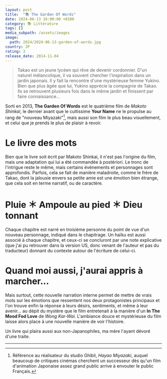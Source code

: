 ```yaml
---
layout: post
title:  "📚 The Garden Of Words"
date: 2024-06-13 16:00:00 +0100
category: 📚 Littérature
tags: []
media_subpath: /assets/images
image:
  path: 2024/2024-06-13-garden-of-words.jpg
country: JP
rating: 3
release_date: 2014-11-04
---
```


> Takao est un jeune lycéen qui rêve de devenir cordonnier. D'un naturel mélancolique, il va souvent chercher l'inspiration dans un jardin japonais. Il y fait la rencontre d'une mystérieuse femme Yukino. Bien que plus âgée que lui, Yukino apprécie la compagnie de Takao. Ils se retrouvent plusieurs fois dans le même jardin et finissent par faire connaissance...

Sorti en 2013, **The Garden Of Words** est le quatrième film de *Makoto Shinkai*, le dernier avant que le cultissime **Your Name** ne le propulse au rang de "nouveau Miyazaki"[^1], mais aussi son film le plus beau visuellement, et celui que je prends le plus de plaisir à revoir.

# Le livre des mots

Bien que le livre soit écrit par Makoto Shinkai, il n'est pas l'origine du film, mais une adaptation qui lui a été commandée à postériori. Le tronc de l'intrigue reste le même, mais certains évènements et personnages sont approfondis. Parfois, cela se fait de manière maladroite, comme le frère de Takao, dont la jalousie envers sa petite amie est une émotion bien étrange, que cela soit en terme narratif, ou de caractère.

# Pluie ＊ Ampoule au pied ＊ Dieu tonnant

Chaque chapitre est narré en troisième personne du point de vue d'un nouveau personnage, indiqué dans le chapitrage. Un haïku est aussi associé à chaque chapitre, et ceux-ci se concluront par une note explicative (que j'ai pu retrouver dans la version US, donc venant de l'auteur et pas du traducteur) donnant du contexte autour de l'écriture de celui-ci.

# Quand moi aussi, j'aurai appris à marcher...

Mais surtout, cette nouvelle narration interne permet de mettre de vrais mots sur les émotions que ressentent nos deux protagonistes principaux et l'on trouve enfin la réponse à leurs désirs, sentiments, et même à leur avenir... au dépit du mystère que le film entretenait à la manière d'un **In The Mood Fod Love** de *Wong Kar-Wai*. L'ambiance douce et mystérieuse du film laisse alors place à une nouvelle manière de voir l'histoire.

Un livre qui plaira aussi aux non-Japanophiles, ma mère l'ayant dévoré d'une traite.

* * *

[^1]: Référence au réalisateur du studio Ghibli, *Hayao Miyazaki*, auquel beaucoup de critiques cinémas cherchent un successeur dès qu'un film d'animation Japonaise assez grand public arrive à envouter le public Français.
